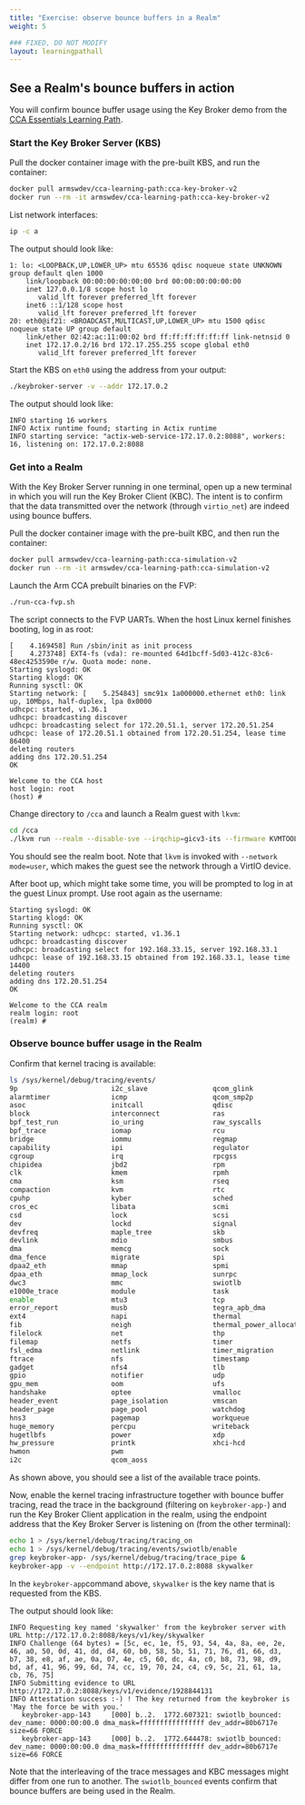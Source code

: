 ```yaml
---
title: "Exercise: observe bounce buffers in a Realm"
weight: 5

### FIXED, DO NOT MODIFY
layout: learningpathall
---
```


## See a Realm's bounce buffers in action

You will confirm bounce buffer usage using the Key Broker demo from the [CCA Essentials Learning Path](/learning-paths/servers-and-cloud-computing/cca-essentials/example/).

### Start the Key Broker Server (KBS)

Pull the docker container image with the pre-built KBS, and run the container:

```bash
docker pull armswdev/cca-learning-path:cca-key-broker-v2 
docker run --rm -it armswdev/cca-learning-path:cca-key-broker-v2
```

List network interfaces:

```bash
ip -c a
```

The output should look like:

```output
1: lo: <LOOPBACK,UP,LOWER_UP> mtu 65536 qdisc noqueue state UNKNOWN group default qlen 1000
    link/loopback 00:00:00:00:00:00 brd 00:00:00:00:00:00
    inet 127.0.0.1/8 scope host lo
       valid_lft forever preferred_lft forever
    inet6 ::1/128 scope host
       valid_lft forever preferred_lft forever
20: eth0@if21: <BROADCAST,MULTICAST,UP,LOWER_UP> mtu 1500 qdisc noqueue state UP group default
    link/ether 02:42:ac:11:00:02 brd ff:ff:ff:ff:ff:ff link-netnsid 0
    inet 172.17.0.2/16 brd 172.17.255.255 scope global eth0
       valid_lft forever preferred_lft forever
```

Start the KBS on `eth0` using the address from your output:

```bash
./keybroker-server -v --addr 172.17.0.2
```

The output should look like:

```output
INFO starting 16 workers
INFO Actix runtime found; starting in Actix runtime
INFO starting service: "actix-web-service-172.17.0.2:8088", workers: 16, listening on: 172.17.0.2:8088
```

### Get into a Realm

With the Key Broker Server running in one terminal, open up a new terminal in
which you will run the Key Broker Client (KBC). The intent is to confirm that the data transmitted over the network (through `virtio_net`) are indeed using bounce buffers.

Pull the docker container image with the pre-built KBC, and then run the container:

```bash
docker pull armswdev/cca-learning-path:cca-simulation-v2
docker run --rm -it armswdev/cca-learning-path:cca-simulation-v2
```

Launch the Arm CCA prebuilt binaries on the FVP:

```bash
./run-cca-fvp.sh
```
The script connects to the FVP UARTs. When the host Linux kernel finishes booting, log in as root:

```output
[    4.169458] Run /sbin/init as init process
[    4.273748] EXT4-fs (vda): re-mounted 64d1bcff-5d03-412c-83c6-48ec4253590e r/w. Quota mode: none.
Starting syslogd: OK
Starting klogd: OK
Running sysctl: OK
Starting network: [    5.254843] smc91x 1a000000.ethernet eth0: link up, 10Mbps, half-duplex, lpa 0x0000
udhcpc: started, v1.36.1
udhcpc: broadcasting discover
udhcpc: broadcasting select for 172.20.51.1, server 172.20.51.254
udhcpc: lease of 172.20.51.1 obtained from 172.20.51.254, lease time 86400
deleting routers
adding dns 172.20.51.254
OK

Welcome to the CCA host
host login: root
(host) #
```

Change directory to `/cca` and launch a Realm guest with `lkvm`:

```bash
cd /cca
./lkvm run --realm --disable-sve --irqchip=gicv3-its --firmware KVMTOOL_EFI.fd -c 1 -m 512 --no-pvtime --disk guest-disk.img --restricted_mem --virtio-transport pci --pmu --network mode=user
```

You should see the realm boot. Note that `lkvm` is invoked with `--network mode=user`, which makes the guest see the network through a VirtIO device.

After boot up, which might take some time, you will be prompted to log in at the guest Linux prompt. Use root again as the username:

```output
Starting syslogd: OK
Starting klogd: OK
Running sysctl: OK
Starting network: udhcpc: started, v1.36.1
udhcpc: broadcasting discover
udhcpc: broadcasting select for 192.168.33.15, server 192.168.33.1
udhcpc: lease of 192.168.33.15 obtained from 192.168.33.1, lease time 14400
deleting routers
adding dns 172.20.51.254
OK

Welcome to the CCA realm
realm login: root
(realm) #
```

### Observe bounce buffer usage in the Realm

Confirm that kernel tracing is available:

```bash { output_lines="2-46" }
ls /sys/kernel/debug/tracing/events/
9p                       i2c_slave                qcom_glink
alarmtimer               icmp                     qcom_smp2p
asoc                     initcall                 qdisc
block                    interconnect             ras
bpf_test_run             io_uring                 raw_syscalls
bpf_trace                iomap                    rcu
bridge                   iommu                    regmap
capability               ipi                      regulator
cgroup                   irq                      rpcgss
chipidea                 jbd2                     rpm
clk                      kmem                     rpmh
cma                      ksm                      rseq
compaction               kvm                      rtc
cpuhp                    kyber                    sched
cros_ec                  libata                   scmi
csd                      lock                     scsi
dev                      lockd                    signal
devfreq                  maple_tree               skb
devlink                  mdio                     smbus
dma                      memcg                    sock
dma_fence                migrate                  spi
dpaa2_eth                mmap                     spmi
dpaa_eth                 mmap_lock                sunrpc
dwc3                     mmc                      swiotlb
e1000e_trace             module                   task
enable                   mtu3                     tcp
error_report             musb                     tegra_apb_dma
ext4                     napi                     thermal
fib                      neigh                    thermal_power_allocator
filelock                 net                      thp
filemap                  netfs                    timer
fsl_edma                 netlink                  timer_migration
ftrace                   nfs                      timestamp
gadget                   nfs4                     tlb
gpio                     notifier                 udp
gpu_mem                  oom                      ufs
handshake                optee                    vmalloc
header_event             page_isolation           vmscan
header_page              page_pool                watchdog
hns3                     pagemap                  workqueue
huge_memory              percpu                   writeback
hugetlbfs                power                    xdp
hw_pressure              printk                   xhci-hcd
hwmon                    pwm
i2c                      qcom_aoss
```

As shown above, you should see a list of the available trace points.

Now, enable the kernel tracing infrastructure together with bounce buffer tracing, read the trace in the background (filtering on `keybroker-app-`) and run the Key Broker Client application in the realm, using the endpoint address that the Key Broker Server is listening on (from the other terminal):

```bash
echo 1 > /sys/kernel/debug/tracing/tracing_on
echo 1 > /sys/kernel/debug/tracing/events/swiotlb/enable
grep keybroker-app- /sys/kernel/debug/tracing/trace_pipe &
keybroker-app -v --endpoint http://172.17.0.2:8088 skywalker
```

In the `keybroker-app`command above, `skywalker` is the key name that is requested from the KBS.

The output should look like:

```output
INFO Requesting key named 'skywalker' from the keybroker server with URL http://172.17.0.2:8088/keys/v1/key/skywalker
INFO Challenge (64 bytes) = [5c, ec, 1e, f5, 93, 54, 4a, 8a, ee, 2e, 46, a0, 50, 0d, 41, dd, d4, 60, b0, 58, 5b, 51, 71, 76, d1, 66, d3, b7, 38, e8, af, ae, 0a, 07, 4e, c5, 60, dc, 4a, c0, b8, 73, 98, d9, bd, af, 41, 96, 99, 6d, 74, cc, 19, 70, 24, c4, c9, 5c, 21, 61, 1a, cb, 76, 75]
INFO Submitting evidence to URL http://172.17.0.2:8088/keys/v1/evidence/1928844131
INFO Attestation success :-) ! The key returned from the keybroker is 'May the force be with you.'
   keybroker-app-143     [000] b..2.  1772.607321: swiotlb_bounced: dev_name: 0000:00:00.0 dma_mask=ffffffffffffffff dev_addr=80b6717e size=66 FORCE
   keybroker-app-143     [000] b..2.  1772.644478: swiotlb_bounced: dev_name: 0000:00:00.0 dma_mask=ffffffffffffffff dev_addr=80b6717e size=66 FORCE
```

Note that the interleaving of the trace messages and KBC messages might differ from one run to another. The `swiotlb_bounced` events confirm that bounce buffers are being used in the Realm.

